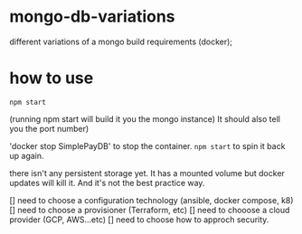# mongo-db-variations
different variations of a mongo build
requirements (docker);
# how to use
`npm start`

(running npm start will build it you the mongo instance) It should also tell you the port number)

'docker stop SimplePayDB' to stop the container.
`npm start` to spin it back up again.

there isn't any persistent storage yet. It has a mounted volume but docker updates will kill it. And it's not the best practice way. 

[] need to choose a configuration technology (ansible, docker compose, k8)
[] need to choose a provisioner (Terraform, etc)
[] need to chooose a cloud provider (GCP, AWS...etc)
[] need to choose how to approch security.
